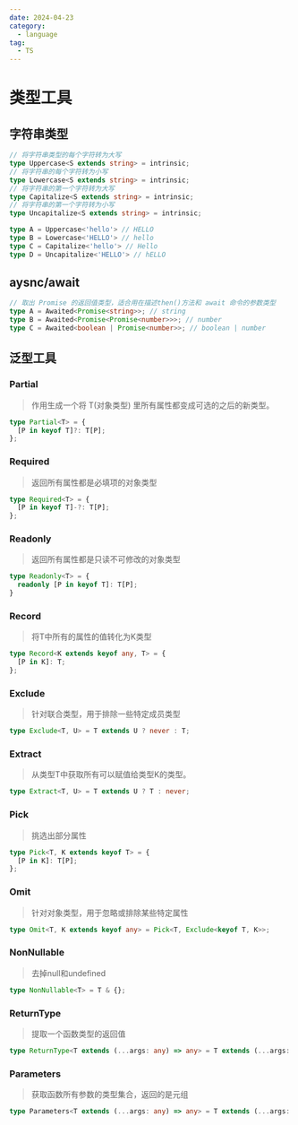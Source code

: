 ```yaml
---
date: 2024-04-23
category:
  - language
tag:
  - TS
---
```


# 类型工具

## 字符串类型

```ts
// 将字符串类型的每个字符转为大写
type Uppercase<S extends string> = intrinsic;
// 将字符串的每个字符转为小写
type Lowercase<S extends string> = intrinsic;
// 将字符串的第一个字符转为大写
type Capitalize<S extends string> = intrinsic;
// 将字符串的第一个字符转为小写
type Uncapitalize<S extends string> = intrinsic;

type A = Uppercase<'hello'> // HELLO
type B = Lowercase<'HELLO'> // hello
type C = Capitalize<'hello'> // Hello
type D = Uncapitalize<'HELLO'> // hELLO
```

## aysnc/await

```ts
// 取出 Promise 的返回值类型，适合用在描述then()方法和 await 命令的参数类型
type A = Awaited<Promise<string>>; // string
type B = Awaited<Promise<Promise<number>>>; // number
type C = Awaited<boolean | Promise<number>>; // boolean | number
```

## 泛型工具

### Partial

> 作用生成一个将 T(对象类型) 里所有属性都变成可选的之后的新类型。

```ts
type Partial<T> = {
  [P in keyof T]?: T[P];
};
```

### Required

> 返回所有属性都是必填项的对象类型

```ts
type Required<T> = {
  [P in keyof T]-?: T[P];
};
```

### Readonly

> 返回所有属性都是只读不可修改的对象类型

```ts
type Readonly<T> = {
  readonly [P in keyof T]: T[P];
}
```

### Record

> 将T中所有的属性的值转化为K类型

```ts
type Record<K extends keyof any, T> = {
  [P in K]: T;
};
```

### Exclude

> 针对联合类型，用于排除一些特定成员类型

```ts
type Exclude<T, U> = T extends U ? never : T;
```

### Extract

> 从类型T中获取所有可以赋值给类型K的类型。

```ts
type Extract<T, U> = T extends U ? T : never;
```

### Pick

> 挑选出部分属性

```ts
type Pick<T, K extends keyof T> = {
  [P in K]: T[P];
};
```

### Omit

> 针对对象类型，用于忽略或排除某些特定属性

```ts
type Omit<T, K extends keyof any> = Pick<T, Exclude<keyof T, K>>;
```

### NonNullable

> 去掉null和undefined

```ts
type NonNullable<T> = T & {};
```

### ReturnType

> 提取一个函数类型的返回值

```ts
type ReturnType<T extends (...args: any) => any> = T extends (...args: any) => infer R ? R : any;
```

### Parameters

> 获取函数所有参数的类型集合，返回的是元组

```ts
type Parameters<T extends (...args: any) => any> = T extends (...args: infer P) => any ? P : never;
```
